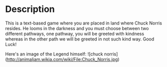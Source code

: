 # Description 
This is a text-based game where you are placed in land where Chuck Norris resides. He looms in the darkness and you must choose between two different pathways, one pathway, you will be greeted with kindness whereas in the other path we will be greeted in not such kind way. Good Luck! 

Here's an image of the Legend himself: 
![chuck norris] (http://animaljam.wikia.com/wiki/File:Chuck_Norris.jpg)

